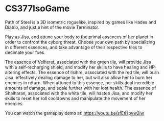 # CS377IsoGame

Path of Steel is a 3D isometric roguelike, inspired by games like Hades and Diablo, and just a hint of the movie Terminator.

Play as Jisa, and attune your body to the primal essences of her planet in order to confront the cyborg threat. 
Choose your own path by specializing in different essences, and take advantage of their respective tiles to decimate your foes.

The essence of Velheret, associated with the green tile, will provide Jisa with a self-recharging shield, and modify her skills to have healing and HP-altering effects.
The essence of Ilsihre, associated with the red tile, will burn Jisa, effectively dealing damage to her, but will also allow her to burn her enemies in return. When attuned to this essence, her skills deal incredible amounts of damage, and scale further with her lost health.
The essence of Shalharan, associated with the white tile, will hasten Jisa, and modify her skills to reset her roll cooldowns and manipulate the movement of her enemies.

You can watch the gameplay demo at: https://youtu.be/sfEtHpvw2Iw
